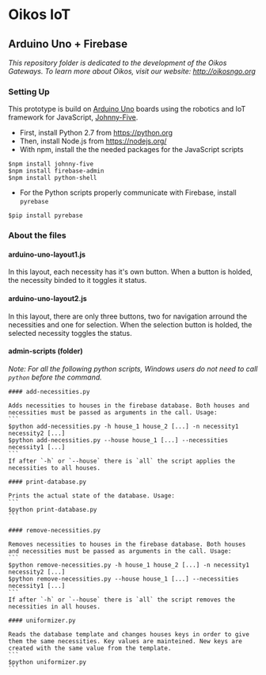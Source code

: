 # Oikos IoT
## Arduino Uno + Firebase

_This repository folder is dedicated to the development of the Oikos Gateways. To learn more about Oikos, visit our website: <http://oikosngo.org>_

### Setting Up

This prototype is build on [Arduino Uno](https://www.arduino.cc/en/Main/ArduinoBoardUno) boards using the robotics and IoT framework for JavaScript, [Johnny-Five](https://github.com/rwaldron/johnny-five).

* First, install Python 2.7 from <https://python.org>
* Then, install Node.js from <https://nodejs.org/>
* With npm, install the the needed packages for the JavaScript scripts
```
$npm install johnny-five
$npm install firebase-admin
$npm install python-shell
```
* For the Python scripts properly communicate with Firebase, install `pyrebase`
```
$pip install pyrebase
```

### About the files

#### arduino-uno-layout1.js

In this layout, each necessity has it's own button. When a button is holded, the necessity binded to it toggles it status.

#### arduino-uno-layout2.js

In this layout, there are only three buttons, two for navigation arround the necessities and one for selection. When the selection button is holded, the selected necessity toggles the status.

#### admin-scripts (folder)

_Note: For all the following python scripts, Windows users do not need to call `python` before the command._

	#### add-necessities.py

	Adds necessities to houses in the firebase database. Both houses and necessities must be passed as arguments in the call. Usage:
	```
	$python add-necessities.py -h house_1 house_2 [...] -n necessity1 necessity2 [...]
	$python add-necessities.py --house house_1 [...] --necessities necessity1 [...]
	```
	If after `-h` or `--house` there is `all` the script applies the necessities to all houses.

	#### print-database.py

	Prints the actual state of the database. Usage:
	```
	$python print-database.py
	```

	#### remove-necessities.py

	Removes necessities to houses in the firebase database. Both houses and necessities must be passed as arguments in the call. Usage:
	```
	$python remove-necessities.py -h house_1 house_2 [...] -n necessity1 necessity2 [...]
	$python remove-necessities.py --house house_1 [...] --necessities necessity1 [...]
	```
	If after `-h` or `--house` there is `all` the script removes the necessities in all houses.

	#### uniformizer.py

	Reads the database template and changes houses keys in order to give them the same necessities. Key values are mainteined. New keys are created with the same value from the template.
	```
	$python uniformizer.py
	```